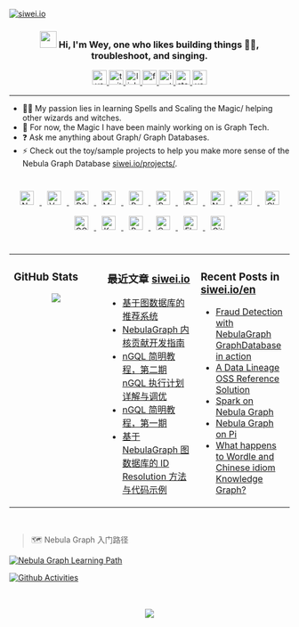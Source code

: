 [![siwei.io](https://user-images.githubusercontent.com/1651790/145577653-3fbbd5a3-8958-42c1-a38c-69ebfc473c50.png)](https://www.siwei.io)

### <div align="center"><img src="https://raw.githubusercontent.com/iampavangandhi/iampavangandhi/master/gifs/Hi.gif" width="30"> Hi, I'm Wey,  one who likes building things 👨‍💻, troubleshoot, and singing.</div>

<div align="center">
    <a href="https://www.siwei.io/" target="_blank">
        <img src=https://img.shields.io/badge/blog-siwei.io-red?&style=for-the-badge alt=youtube style="margin-bottom: 5px;" height="26" />
    </a>
    <a href="https://twitter.com/wey_gu" target="_blank">
        <img src=https://img.shields.io/badge/twitter-%2300acee.svg?&style=for-the-badge&logo=twitter&logoColor=white alt=twitter style="margin-bottom: 5px;" height="26" />
    </a>
    <a href="https://linkedin.com/in/weygu" target="_blank">
        <img src=https://img.shields.io/badge/linkedin-%231E77B5.svg?&style=for-the-badge&logo=linkedin&logoColor=white alt=linkedin style="margin-bottom: 5px;" height="26" />
    </a>
    <a href="https://www.facebook.com/Weyl.GU" target="_blank">
        <img src=https://img.shields.io/badge/facebook-%232E87FB.svg?&style=for-the-badge&logo=facebook&logoColor=white alt=facebook style="margin-bottom: 5px;" height="26" />
    </a>
    <a href="https://instagram.com/siwei.gu" target="_blank">
        <img src=https://img.shields.io/badge/instagram-%23000000.svg?&style=for-the-badge&logo=instagram&logoColor=white alt=instagram style="margin-bottom: 5px;" height="26" />
    </a>
    <a href="https://stackoverflow.com/users/1402404" target="_blank">
        <img src=https://img.shields.io/badge/stackoverflow-%23F28032.svg?&style=for-the-badge&logo=stackoverflow&logoColor=white alt=stackoverflow style="margin-bottom: 5px;" height="26" />
    </a>
    <a href="https://www.youtube.com/user/wey_gu" target="_blank">
        <img src=https://img.shields.io/badge/youtube-%23EE4831.svg?&style=for-the-badge&logo=youtube&logoColor=white alt=youtube style="margin-bottom: 5px;" height="26" />
    </a>
</div>


---------------------------

- 🧙🏻 My passion lies in learning Spells and Scaling the Magic/ helping other wizards and witches.
- 🧚 For now, the Magic I have been mainly working on is Graph Tech.
- ❓ Ask me anything about Graph/ Graph Databases.
- ⚡ Check out the toy/sample projects to help you make more sense of the Nebula Graph Database [siwei.io/projects/](https://www.siwei.io/projects/).

<br/>

<div align="center">
    <a href="https://github.com/vesoft-inc/nebula/" target="_blank">
        <img style="margin: 10px" src="https://user-images.githubusercontent.com/1651790/145546317-64dba859-6d7b-4243-a8b7-0e3e64004dc9.png" alt="Nebula Graph" height="25" />
    </a>
    <a href="https://github.com/vuejs/vue" target="_blank">
        <img style="margin: 10px" src="https://profilinator.rishav.dev/skills-assets/vuejs-original-wordmark.svg" alt="Vue.js" height="25" />
    </a>
    <a href="https://github.com/d3/d3" target="_blank">
        <img style="margin: 10px" src="https://profilinator.rishav.dev/skills-assets/d3js-original.svg" alt="D3.js" height="25" />
    </a>
    <a href="https://github.com/mysql/mysql-server" target="_blank">
        <img style="margin: 10px" src="https://profilinator.rishav.dev/skills-assets/mysql-original-wordmark.svg" alt="MySQL" height="25" />
    </a>
    <a href="https://github.com/postgres/postgres" target="_blank">
        <img style="margin: 10px" src="https://profilinator.rishav.dev/skills-assets/postgresql-original-wordmark.svg" alt="PostgreSQL" height="25" />
    </a>
    <a href="https://github.com/redis/redis" target="_blank">
        <img style="margin: 10px" src="https://profilinator.rishav.dev/skills-assets/redis-original-wordmark.svg" alt="Redis" height="25" />
    </a>
    <a href="https://github.com/python/cpython" target="_blank">
        <img style="margin: 10px" src="https://profilinator.rishav.dev/skills-assets/python-original.svg" alt="Python" height="25" />
    </a>
    <a href="https://github.com/nginx/nginx" target="_blank">
        <img style="margin: 10px" src="https://profilinator.rishav.dev/skills-assets/nginx-original.svg" alt="Nginx" height="25" />
    </a>
    <a href="https://github.com/torvalds/linux" target="_blank">
        <img style="margin: 10px" src="https://profilinator.rishav.dev/skills-assets/linux-original.svg" alt="Linux" height="25" />
    </a>
    <a href="https://github.com/chartjs/Chart.js" target="_blank">
        <img style="margin: 10px" src="https://profilinator.rishav.dev/skills-assets/logo-title.svg" alt="Chart.js" height="25" />
    </a>
    <a href="https://cloud.google.com/" target="_blank">
        <img style="margin: 10px" src="https://profilinator.rishav.dev/skills-assets/google_cloud-icon.svg" alt="GCP" height="25" />
    </a>
    <a href="https://github.com/kubernetes/kubernetes" target="_blank">
        <img style="margin: 10px" src="https://profilinator.rishav.dev/skills-assets/kubernetes-icon.svg" alt="Kubernetes" height="25" />
    </a>
    <a href="http://git.savannah.gnu.org/cgit/bash.git/" target="_blank">
        <img style="margin: 10px" src="https://profilinator.rishav.dev/skills-assets/gnu_bash-icon.svg" alt="Bash" height="25" />
    </a>
    <a href="https://www.openstack.org/" target="_blank">
        <img style="margin: 10px" src="https://profilinator.rishav.dev/skills-assets/openstack.png" alt="OpenStack" height="25" />
    </a>
    <a href="https://github.com/pallets/flask" target="_blank">
        <img style="margin: 10px" src="https://profilinator.rishav.dev/skills-assets/flask.png" alt="Flask" height="25" />
    </a>
    <a href="https://github.com/git/git" target="_blank">
        <img style="margin: 10px" src="https://profilinator.rishav.dev/skills-assets/git-scm-icon.svg" alt="Git" height="25" />
    </a>
</div>
<br/>

<table><tr><td valign="top" width="33%">

### GitHub Stats

<div align="center"><img src="https://github-readme-stats.vercel.app/api?username=wey-gu&show_icons=true&theme=react&count_private=true&hide_border=true" align="center" /></div>

</td><td valign="top" width="33%">

### 最近文章 [siwei.io](https://www.siwei.io)

<!-- BLOG-POST-LIST:START -->
- [基于图数据库的推荐系统](https://siwei.io/recommendation-system-with-graphdb/)
- [NebulaGraph 内核贡献开发指南](https://siwei.io/nebulagraph-hacking-guide/)
- [nGQL 简明教程，第二期 nGQL 执行计划详解与调优](https://siwei.io/ngql-execution-plan/)
- [nGQL 简明教程，第一期](https://siwei.io/ngql-tutorial/)
- [基于 NebulaGraph 图数据库的 ID Resolution 方法与代码示例](https://siwei.io/identity-resolution/)
<!-- BLOG-POST-LIST:END -->

</td><td valign="top" width="33%">

### Recent Posts in [siwei.io/en](https://www.siwei.io/en/)

<!-- BLOG_EN_LIST:START -->
- [Fraud Detection with NebulaGraph GraphDatabase in action](https://siwei.io/en/fraud-detection-with-nebulagraph/)
- [A Data Lineage OSS Reference Solution](https://siwei.io/en/data-lineage-oss-ref-solution/)
- [Spark on Nebula Graph](https://siwei.io/en/spark-on-nebula-graph/)
- [Nebula Graph on Pi](https://siwei.io/en/nebula-graph-on-pi/)
- [What happens to Wordle and Chinese idiom Knowledge Graph?](https://siwei.io/en/resolve-wordle/)
<!-- BLOG_EN_LIST:END -->

</td></tr></table>  
<br/>

> 🗺️ Nebula Graph 入门路径

[![Nebula Graph Learning Path](https://user-images.githubusercontent.com/1651790/145390033-8007d10b-1167-4431-96e1-6a23be0374a5.png)](https://miro.com/app/board/o9J_lhIe7dE=/)

[![Github Activities](https://activity-graph.herokuapp.com/graph?username=wey-gu&theme=react-dark)](https://github.com/wey-gu)

<br/>
<!-- <div align="center"><img src="https://spotify-github-profile.vercel.app/api/view?uid=littlewey&cover_image=true&theme=default" /></div> -->
<br/>

<div align="center">
<img src="https://komarev.com/ghpvc/?username=wey-gu&&style=flat-square" align="center" />
</div>
<br/>
<br/>

<!--
  <div align="center">Generated using <a href="https://profilinator.rishav.dev/" target="_blank">Github Profilinator</a></div>
-->
